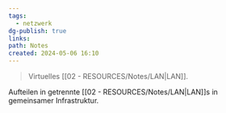```yaml
---
tags:
  - netzwerk
dg-publish: true
links: 
path: Notes
created: 2024-05-06 16:10
---
```

> Virtuelles [[02 - RESOURCES/Notes/LAN\|LAN]].

Aufteilen in getrennte [[02 - RESOURCES/Notes/LAN\|LAN]]s in gemeinsamer Infrastruktur.